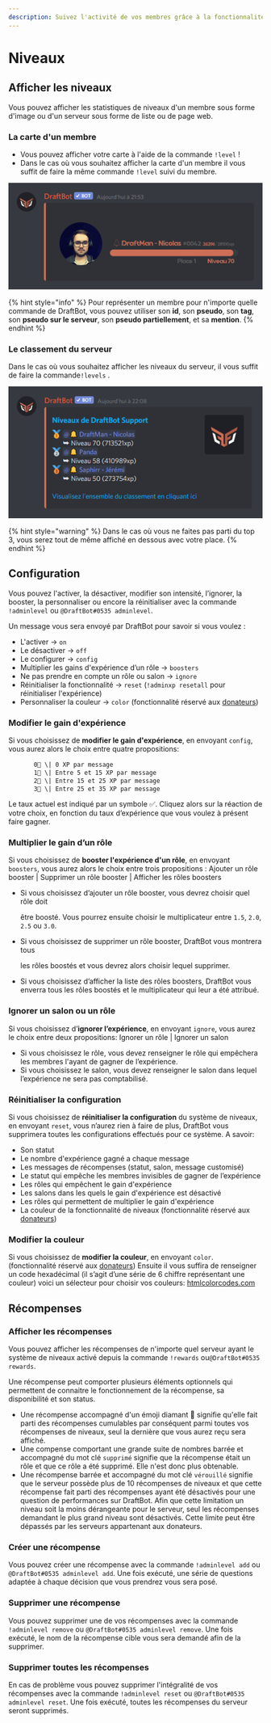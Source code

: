 ```yaml
---
description: Suivez l'activité de vos membres grâce à la fonctionnalité de niveaux.
---
```


# Niveaux

## Afficher les niveaux

Vous pouvez afficher les statistiques de niveaux d'un membre sous forme d'image ou d'un serveur sous forme de liste ou de page web.

### La carte d'un membre

* Vous pouvez afficher votre carte à l'aide de la commande `!level` !
* Dans le cas où vous souhaitez afficher la carte d'un membre il vous suffit de faire la même commande `!level` suivi du membre.

![](../.gitbook/assets/image%20%287%29.png)

{% hint style="info" %}
Pour représenter un membre pour n'importe quelle commande de DraftBot, vous pouvez utiliser son **id**, son **pseudo**, son **tag**, son **pseudo sur le serveur**, son **pseudo partiellement**, et sa **mention**.
{% endhint %}

### Le classement du serveur

Dans le cas où vous souhaitez afficher les niveaux du serveur, il vous suffit de faire la commande`!levels` . 

![](../.gitbook/assets/image%20%288%29.png)

{% hint style="warning" %}
Dans le cas où vous ne faites pas parti du top 3, vous serez tout de même affiché en dessous avec votre place.
{% endhint %}

## Configuration

Vous pouvez l'activer, la désactiver, modifier son intensité, l’ignorer, la booster, la personnaliser ou encore la réinitialiser avec la commande `!adminlevel` ou `@DraftBot#0535 adminlevel`. 

Un message vous sera envoyé par DraftBot pour savoir si vous voulez :

* L'activer → `on`
* Le désactiver → `off`
* Le configurer → `config`
* Multiplier les gains d'expérience d’un rôle → `boosters`
* Ne pas prendre en compte un rôle ou salon → `ignore` 
* Réinitialiser la fonctionnalité → `reset` \(`!adminxp resetall` pour réinitialiser l'expérience\)
*  Personnaliser la couleur → `color` \(fonctionnalité réservé aux [donateurs](https://www.draftbot.fr/premium)\)

### **Modifier le gain d'expérience**

Si vous choisissez de **modifier le gain d'expérience**, en envoyant `config`, vous aurez alors le choix entre quatre propositions:

           0⃣ \| 0 XP par message  
           1⃣ \| Entre 5 et 15 XP par message  
           2⃣ \| Entre 15 et 25 XP par message  
           3⃣ \| Entre 25 et 35 XP par message  
  
Le taux actuel est indiqué par un symbole ✅. Cliquez alors sur la réaction de votre choix, en fonction du taux d’expérience que vous voulez à présent faire gagner. 

### **Multiplier le gain d’un rôle**

Si vous choisissez de **booster l'expérience d'un rôle**, en envoyant `boosters`, vous aurez alors le choix entre trois propositions : Ajouter un rôle booster \| Supprimer un rôle booster \| Afficher les rôles boosters

* Si vous choisissez d’ajouter un rôle booster, vous devrez choisir quel rôle doit

  être boosté. Vous pourrez ensuite choisir le multiplicateur entre `1.5`, `2.0`, `2.5` ou `3.0`.

* Si vous choisissez de supprimer un rôle booster, DraftBot vous montrera tous

  les rôles boostés et vous devrez alors choisir lequel supprimer.

* Si vous choisissez d’afficher la liste des rôles boosters, DraftBot vous enverra tous les rôles boostés et le multiplicateur qui leur a été attribué.

### Ignorer un salon ou un rôle

Si vous choisissez d’**ignorer l’expérience**, en envoyant `ignore`, vous aurez le choix entre deux propositions: Ignorer un rôle \| Ignorer un salon 

* Si vous choisissez le rôle, vous devez renseigner le rôle qui empêchera les membres l'ayant de gagner de l’expérience. 
* Si vous choisissez le salon, vous devez renseigner le salon dans lequel l’expérience ne sera pas comptabilisé.

### Réinitialiser la configuration

Si vous choisissez de **réinitialiser la configuration** du système de niveaux, en envoyant `reset`, vous n’aurez rien à faire de plus, DraftBot vous supprimera toutes les configurations effectués pour ce système. A savoir:

* Son statut
* Le nombre d'expérience gagné a chaque message
* Les messages de récompenses \(statut, salon, message customisé\)
* Le statut qui empêche les membres invisibles de gagner de l’expérience
* Les rôles qui empêchent le gain d'expérience
* Les salons dans les quels le gain d'expérience est désactivé
* Les rôles qui permettent de multiplier le gain d'expérience
* La couleur de la fonctionnalité de niveaux \(fonctionnalité réservé aux [donateurs](https://www.draftbot.fr/premium)\)

### Modifier la couleur

Si vous choisissez de **modifier la couleur**, en envoyant `color`. \(fonctionnalité réservé aux [donateurs](https://www.draftbot.fr/premium)\) Ensuite il vous suffira de renseigner un code hexadécimal \(il s’agit d’une série de 6 chiffre représentant une couleur\) voici un sélecteur pour choisir vos couleurs: [htmlcolorcodes.com](https://htmlcolorcodes.com/)

## Récompenses

### Afficher les récompenses

Vous pouvez afficher les récompenses de n'importe quel serveur ayant le système de niveaux activé depuis la commande `!rewards` ou`@DraftBot#0535 rewards`.

Une récompense peut comporter plusieurs éléments optionnels qui permettent de connaitre le fonctionnement de la récompense, sa disponibilité et son status.

* Une récompense accompagné d'un émoji diamant 🔹 signifie qu'elle fait parti des récompenses cumulables par conséquent parmi toutes vos récompenses de niveaux, seul la dernière que vous aurez reçu sera affiché.
* Une compense comportant une grande suite de nombres barrée et accompagné du mot clé `supprimé` signifie que la récompense était un rôle et que ce rôle a été supprimé. Elle n'est donc plus obtenable.
* Une récompense barrée et accompagné du mot clé `vérouillé` signifie que le serveur possède plus de 10 récompenses de niveaux et que cette récompense fait parti des récompenses ayant été désactivés pour une question de performances sur DraftBot. Afin que cette limitation un niveau soit la moins dérangeante pour le serveur, seul les récompenses demandant le plus grand niveau sont désactivés. Cette limite peut être dépassés par les serveurs appartenant aux donateurs.

###  Créer une récompense

Vous pouvez créer une récompense avec la commande `!adminlevel add` ou `@DraftBot#0535 adminlevel add`. Une fois exécuté, une série de questions adaptée à chaque décision que vous prendrez vous sera posé.

### Supprimer une récompense

Vous pouvez supprimer une de vos récompenses avec la commande `!adminlevel remove` ou `@DraftBot#0535 adminlevel remove`. Une fois exécuté, le nom de la récompense cible vous sera demandé afin de la supprimer.

### Supprimer toutes les récompenses

En cas de problème vous pouvez supprimer l'intégralité de vos récompenses avec la commande `!adminlevel reset` ou `@DraftBot#0535 adminlevel reset`. Une fois exécuté, toutes les récompenses du serveur seront supprimés.

